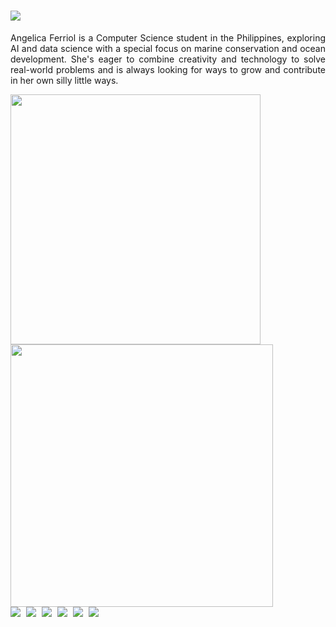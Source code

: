 <h1 align="left">
    <a href="https://git.io/typing-svg">
        <img src="https://readme-typing-svg.herokuapp.com/?lines=Hello,+I'm+Angelica+Ferriol+👋🏻;AI+%26+Data+Science+Enthusiast+💻;Ocean+Conservation+Advocate+🌊;Building+a+sustainable+future...&center=false&size=24&color=5094e7&pause=1000&width=800&height=60&delay=75&v=2">
    </a>
</h1>

<div align="justify">
  <p>
    Angelica Ferriol is a Computer Science student in the Philippines, exploring AI and data science with a special focus on marine conservation and ocean development.
    She's eager to combine creativity and technology to solve real-world problems and is always looking for ways to grow and contribute in her own silly little ways.
  </p>
</div>

<div align="left">
    <img width="400" src="https://github-readme-stats.vercel.app/api?username=angelicaferriol&theme=github_dark_dimmed&show_icons=true&hide_border=false&count_private=true"/>
    <img width="420" src="https://nirzak-streak-stats.vercel.app/?user=angelicaferriol&theme=github_dark_dimmed&hide_border=false"/>
</div>

<div align="left" style="display: inline-block; background: none; border: none;">
    <a href="https://linkedin.com/in/angelicaferriol" style="text-decoration: none; margin-right: 5px;">
        <img src="https://img.shields.io/badge/LinkedIn-%230077B5.svg?logo=linkedin&logoColor=white&style=flat-square"/>
    </a>
    <a href="https://facebook.com/lemonnotmelon" style="text-decoration: none; margin-right: 5px;">
        <img src="https://img.shields.io/badge/Facebook-%231877F2.svg?logo=Facebook&logoColor=white"/>
    </a>
     <a href="https://instagram.com/anjerikachan" style="text-decoration: none; margin-right: 5px;">
        <img src="https://img.shields.io/badge/Instagram-%23E4405F.svg?logo=Instagram&logoColor=white"/>
    </a>
    <a href="mailto:angelicaferriol712@gmail.com" style="text-decoration: none; margin-right: 5px;">
        <img src="https://img.shields.io/badge/Email-D14836?logo=gmail&logoColor=white&style=flat-square"/>
    </a>
    <a href="https://www.youtube.com/@anjerikachan" style="text-decoration: none; margin-right: 5px;">
        <img src="https://img.shields.io/badge/YouTube-%23FF0000.svg?logo=YouTube&logoColor=white&style=flat-square"/>
    </a>
    <a href="https://medium.com/@angelicaferriol" style="text-decoration: none;">
        <img src="https://img.shields.io/badge/Medium-12100E?logo=medium&logoColor=white&style=flat-square"/>
    </a>
</div>
